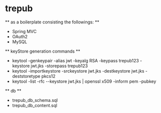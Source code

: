 # trepub
** as a boilerplate consisting the followings: **
* Spring MVC
* OAuth2
* MySQL

** keyStore generation commands **
* keytool -genkeypair -alias jwt -keyalg RSA -keypass trepub123 -keystore jwt.jks -storepass trepub123
* keytool -importkeystore -srckeystore jwt.jks -destkeystore jwt.jks -deststoretype pkcs12
* keytool -list -rfc --keystore jwt.jks | openssl x509 -inform pem -pubkey

** db ** 
* trepub_db_schema.sql
* trepub_db_content.sql